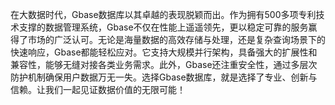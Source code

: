 在大数据时代，Gbase数据库以其卓越的表现脱颖而出。作为拥有500多项专利技术支撑的数据管理系统，Gbase不仅在性能上遥遥领先，更以稳定可靠的服务赢得了市场的广泛认可。无论是海量数据的高效存储与处理，还是复杂查询场景下的快速响应，Gbase都能轻松应对。它支持大规模并行架构，具备强大的扩展性和兼容性，能够无缝对接各类业务需求。此外，Gbase还注重安全性，通过多层次防护机制确保用户数据万无一失。选择Gbase数据库，就是选择了专业、创新与信赖。让我们一起见证数据价值的无限可能！